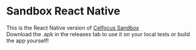 # Sandbox React Native

This is the React Native version of [Celfocus Sandbox](https://github.com/qa-automation-challenge/sandbox)\
Download the .apk in the releases tab to use it on your local tests or build the app yourself!
